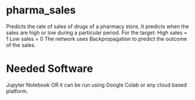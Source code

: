 # pharma_sales
Predicts the rate of sales of drugs of a pharmacy store. It predicts when the sales are high or low during a particular period.
For the target:
High sales = 1
Low sales = 0
The network uses Backpropagation to predict the outcome of the sales.

# Needed Software
Jupyter Notebook OR it can be run using Google Colab or any cloud based platform.
